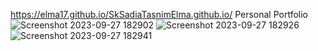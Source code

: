 
https://elma17.github.io/SkSadiaTasnimElma.github.io/
Personal Portfolio
![Screenshot 2023-09-27 182902](https://github.com/Elma17/SkSadiaTasnimElma.github.io/assets/114817868/73f5ed12-902e-4de3-8ff9-ce5631b9239f)
![Screenshot 2023-09-27 182926](https://github.com/Elma17/SkSadiaTasnimElma.github.io/assets/114817868/79239d80-4e15-40a8-9632-975bb37b183d)
![Screenshot 2023-09-27 182941](https://github.com/Elma17/SkSadiaTasnimElma.github.io/assets/114817868/f09a5d1f-c13e-4188-9999-ee60c11fc7dc)
